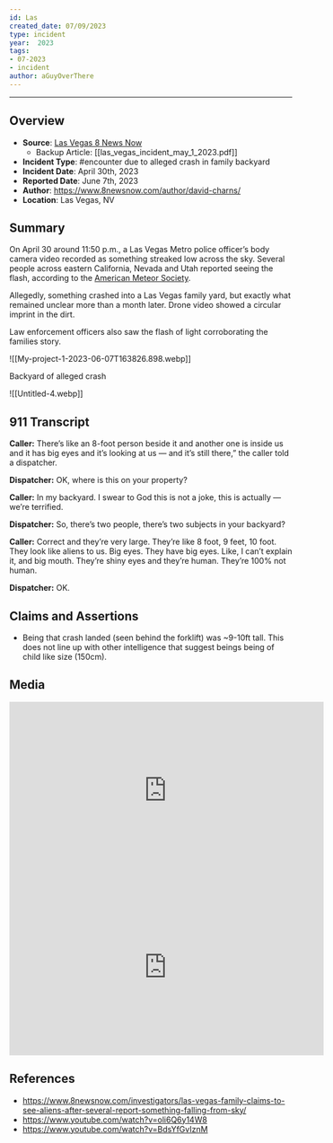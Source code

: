 ```yaml
---
id: Las
created_date: 07/09/2023
type: incident
year:  2023
tags:
- 07-2023
- incident
author: aGuyOverThere
---
```


----

## Overview

- **Source**: [Las Vegas 8 News Now](https://www.8newsnow.com/investigators/las-vegas-family-claims-to-see-aliens-after-several-report-something-falling-from-sky/)
	- Backup Article: [[las_vegas_incident_may_1_2023.pdf]]
- **Incident Type**: #encounter due to alleged crash in family backyard
- **Incident Date**: April 30th, 2023
- **Reported Date**: June 7th, 2023
- **Author**: https://www.8newsnow.com/author/david-charns/
- **Location**: Las Vegas, NV

## Summary

On April 30 around 11:50 p.m., a Las Vegas Metro police officer’s body camera video recorded as something streaked low across the sky. Several people across eastern California, Nevada and Utah reported seeing the flash, according to the [American Meteor Society](https://ams.imo.net/members/imo_view/event/2023/2408).

Allegedly, something crashed into a Las Vegas family yard, but exactly what remained unclear more than a month later. Drone video showed a circular imprint in the dirt.

Law enforcement officers also saw the flash of light corroborating the families story. 

![[My-project-1-2023-06-07T163826.898.webp]]

Backyard of alleged crash

![[Untitled-4.webp]]
## 911 Transcript

**Caller:** There’s like an 8-foot person beside it and another one is inside us and it has big eyes and it’s looking at us — and it’s still there,” the caller told a dispatcher.

**Dispatcher:** OK, where is this on your property?

**Caller:** In my backyard. I swear to God this is not a joke, this is actually — we’re terrified.

**Dispatcher:** So, there’s two people, there’s two subjects in your backyard?

**Caller:** Correct and they’re very large. They’re like 8 foot, 9 feet, 10 foot. They look like aliens to us. Big eyes. They have big eyes. Like, I can’t explain it, and big mouth. They’re shiny eyes and they’re human. They’re 100% not human.

**Dispatcher:** OK.

## Claims and Assertions

- Being that crash landed (seen behind the forklift) was ~9-10ft tall. This does not line up with other intelligence that suggest beings being of child like size (150cm). 

## Media

<iframe width="560" height="315" src="https://www.youtube.com/embed/BdsYfGvIznM" title="YouTube video player" frameborder="0" allow="accelerometer; autoplay; clipboard-write; encrypted-media; gyroscope; picture-in-picture; web-share" allowfullscreen></iframe>

<iframe width="560" height="315" src="https://www.youtube.com/embed/oli6Q6y14W8" title="YouTube video player" frameborder="0" allow="accelerometer; autoplay; clipboard-write; encrypted-media; gyroscope; picture-in-picture; web-share" allowfullscreen></iframe>

## References

- https://www.8newsnow.com/investigators/las-vegas-family-claims-to-see-aliens-after-several-report-something-falling-from-sky/
- https://www.youtube.com/watch?v=oli6Q6y14W8
- https://www.youtube.com/watch?v=BdsYfGvIznM

